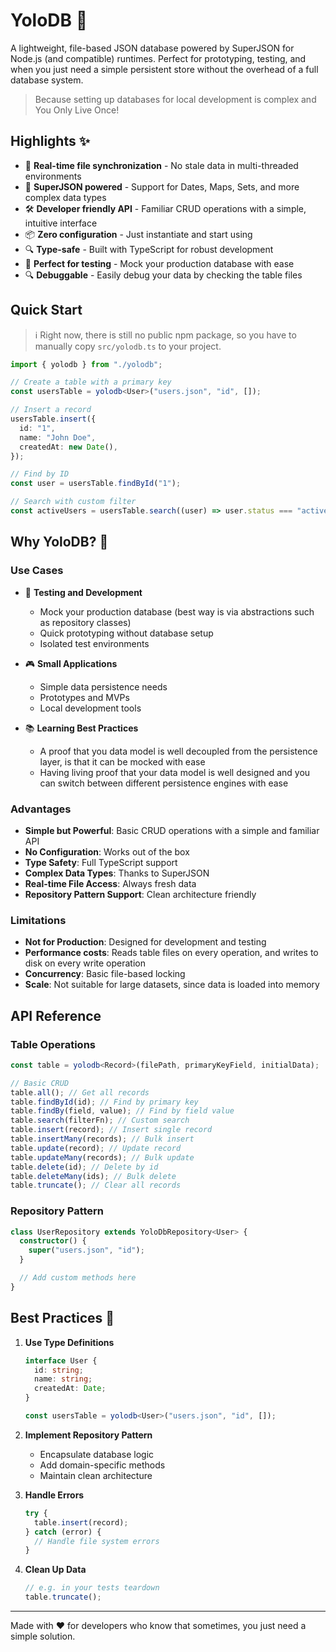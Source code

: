 # YoloDB 🚀

A lightweight, file-based JSON database powered by SuperJSON for Node.js (and
compatible) runtimes. Perfect for prototyping, testing, and when you just need a
simple persistent store without the overhead of a full database system.

> Because setting up databases for local development is complex and You Only
> Live Once!

## Highlights ✨

- 🔄 **Real-time file synchronization** - No stale data in multi-threaded
  environments
- 🎯 **SuperJSON powered** - Support for Dates, Maps, Sets, and more complex
  data types
- 🛠️ **Developer friendly API** - Familiar CRUD operations with a simple,
  intuitive interface
- 📦 **Zero configuration** - Just instantiate and start using
- 🔍 **Type-safe** - Built with TypeScript for robust development
- 🧪 **Perfect for testing** - Mock your production database with ease
- 🔍 **Debuggable** - Easily debug your data by checking the table files

## Quick Start

> ℹ️ Right now, there is still no public npm package, so you have to manually
> copy `src/yolodb.ts` to your project.

```typescript
import { yolodb } from "./yolodb";

// Create a table with a primary key
const usersTable = yolodb<User>("users.json", "id", []);

// Insert a record
usersTable.insert({
  id: "1",
  name: "John Doe",
  createdAt: new Date(),
});

// Find by ID
const user = usersTable.findById("1");

// Search with custom filter
const activeUsers = usersTable.search((user) => user.status === "active");
```

## Why YoloDB? 🤔

### Use Cases

- 🧪 **Testing and Development**
  - Mock your production database (best way is via abstractions such as
    repository classes)
  - Quick prototyping without database setup
  - Isolated test environments

- 🎮 **Small Applications**
  - Simple data persistence needs
  - Prototypes and MVPs
  - Local development tools

- 📚 **Learning Best Practices**
  - A proof that you data model is well decoupled from the persistence layer, is
    that it can be mocked with ease
  - Having living proof that your data model is well designed and you can switch
    between different persistence engines with ease

### Advantages

- **Simple but Powerful**: Basic CRUD operations with a simple and familiar API
- **No Configuration**: Works out of the box
- **Type Safety**: Full TypeScript support
- **Complex Data Types**: Thanks to SuperJSON
- **Real-time File Access**: Always fresh data
- **Repository Pattern Support**: Clean architecture friendly

### Limitations

- **Not for Production**: Designed for development and testing
- **Performance costs**: Reads table files on every operation, and writes to
  disk on every write operation
- **Concurrency**: Basic file-based locking
- **Scale**: Not suitable for large datasets, since data is loaded into memory

## API Reference

### Table Operations

```typescript
const table = yolodb<Record>(filePath, primaryKeyField, initialData);

// Basic CRUD
table.all(); // Get all records
table.findById(id); // Find by primary key
table.findBy(field, value); // Find by field value
table.search(filterFn); // Custom search
table.insert(record); // Insert single record
table.insertMany(records); // Bulk insert
table.update(record); // Update record
table.updateMany(records); // Bulk update
table.delete(id); // Delete by id
table.deleteMany(ids); // Bulk delete
table.truncate(); // Clear all records
```

### Repository Pattern

```typescript
class UserRepository extends YoloDbRepository<User> {
  constructor() {
    super("users.json", "id");
  }

  // Add custom methods here
}
```

## Best Practices 🌟

1. **Use Type Definitions**
   ```typescript
   interface User {
     id: string;
     name: string;
     createdAt: Date;
   }

   const usersTable = yolodb<User>("users.json", "id", []);
   ```

2. **Implement Repository Pattern**
   - Encapsulate database logic
   - Add domain-specific methods
   - Maintain clean architecture

3. **Handle Errors**
   ```typescript
   try {
     table.insert(record);
   } catch (error) {
     // Handle file system errors
   }
   ```

4. **Clean Up Data**
   ```typescript
   // e.g. in your tests teardown
   table.truncate();
   ```

---

Made with ❤️ for developers who know that sometimes, you just need a simple
solution.
